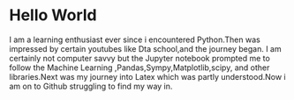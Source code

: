 # Hello World
I am a learning enthusiast ever since i encountered Python.Then was impressed by certain youtubes like Dta school,and the journey began.
I am certainly not computer savvy but the Jupyter notebook prompted me to follow the Machine Learning ,Pandas,Sympy,Matplotlib,scipy,
and other libraries.Next was my journey into Latex which was partly understood.Now i am on to Github struggling to find my way in.
